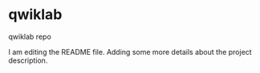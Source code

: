 # qwiklab
qwiklab repo

I am editing the README file. Adding some more details about the project description.
